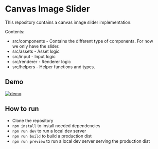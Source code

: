 # Canvas Image Slider

This repository contains a canvas image slider implementation.

Contents:
- src/components - Contains the different type of components. For now we only have the slider.
- src/assets   - Asset logic
- src/input    - Input logic
- src/renderer - Renderer logic
- src/helpers  - Helper functions and types. 

## Demo

[![demo](https://img.youtube.com/vi/4bkVBE5Yyyk/maxresdefault.jpg)](https://youtu.be/4bkVBE5Yyyk)

## How to run
- Clone the repository
- `npm install` to install needed dependencies
- `npm run dev` to run a local dev server
- `npm run build` to build a production dist
- `npm run preview` to run a local dev server serving the production dist
